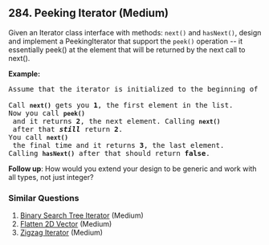 <!--|This file generated by command(leetcode description); DO NOT EDIT.    |-->
<!--+----------------------------------------------------------------------+-->
<!--|@author    Openset <openset.wang@gmail.com>                           |-->
<!--|@link      https://github.com/openset                                 |-->
<!--|@home      https://github.com/openset/leetcode                        |-->
<!--+----------------------------------------------------------------------+-->

## 284. Peeking Iterator (Medium)

<p>Given an Iterator class interface with methods: <code>next()</code> and <code>hasNext()</code>, design and implement a PeekingIterator that support the <code>peek()</code> operation -- it essentially peek() at the element that will be returned by the next call to next().</p>

<p><strong>Example:</strong></p>

<pre>
Assume that the iterator is initialized to the beginning of the list: <strong><code>[1,2,3]</code></strong>.

Call <strong><code>next()</code></strong> gets you <strong>1</strong>, the first element in the list.
Now you call <strong><code>peek()</code></strong> and it returns <strong>2</strong>, the next element. Calling <strong><code>next()</code></strong> after that <i><b>still</b></i> return <strong>2</strong>. 
You call <strong><code>next()</code></strong> the final time and it returns <strong>3</strong>, the last element. 
Calling <strong><code>hasNext()</code></strong> after that should return <strong>false</strong>.
</pre>

<p><b>Follow up</b>: How would you extend your design to be generic and work with all types, not just integer?</p>


### Similar Questions
  1. [Binary Search Tree Iterator](https://github.com/openset/leetcode/tree/master/problems/binary-search-tree-iterator) (Medium)
  1. [Flatten 2D Vector](https://github.com/openset/leetcode/tree/master/problems/flatten-2d-vector) (Medium)
  1. [Zigzag Iterator](https://github.com/openset/leetcode/tree/master/problems/zigzag-iterator) (Medium)
